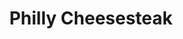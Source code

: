 ---
pid: llg198
title: Philly Cheesesteak
location_transcription: s west Philly
coordinates: "[-75.222855306482, 39.942049857733]"
zipcode: '19191'
gen_neighborhood: 
neighborhood: Chestnut Hill
outside_phl: 'Philadelphia PA '
age: '16'
age_range: 13-19
instagram: 
image_file_name: llg_198.jpg
proposal_transcription: 
topic: Food
topic_summary: 0, 0
type: Sculpture Statue
keywords_other: cheesesteak
credit: Zaynab Sanogo
image_labels: 
twitter: 
facebook: 
permalink: "/monuments/llg198/"
layout: item-page
---
